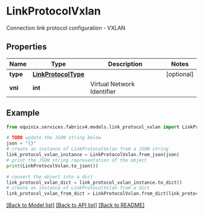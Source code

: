 # LinkProtocolVxlan

Connection link protocol configuration - VXLAN

## Properties

Name | Type | Description | Notes
------------ | ------------- | ------------- | -------------
**type** | [**LinkProtocolType**](LinkProtocolType.md) |  | [optional] 
**vni** | **int** | Virtual Network Identifier | 

## Example

```python
from equinix.services.fabricv4.models.link_protocol_vxlan import LinkProtocolVxlan

# TODO update the JSON string below
json = "{}"
# create an instance of LinkProtocolVxlan from a JSON string
link_protocol_vxlan_instance = LinkProtocolVxlan.from_json(json)
# print the JSON string representation of the object
print(LinkProtocolVxlan.to_json())

# convert the object into a dict
link_protocol_vxlan_dict = link_protocol_vxlan_instance.to_dict()
# create an instance of LinkProtocolVxlan from a dict
link_protocol_vxlan_from_dict = LinkProtocolVxlan.from_dict(link_protocol_vxlan_dict)
```
[[Back to Model list]](../README.md#documentation-for-models) [[Back to API list]](../README.md#documentation-for-api-endpoints) [[Back to README]](../README.md)


